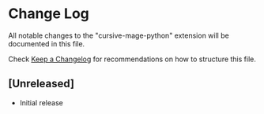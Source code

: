 # Change Log

All notable changes to the "cursive-mage-python" extension will be documented in this file.

Check [Keep a Changelog](http://keepachangelog.com/) for recommendations on how to structure this file.

## [Unreleased]

- Initial release
